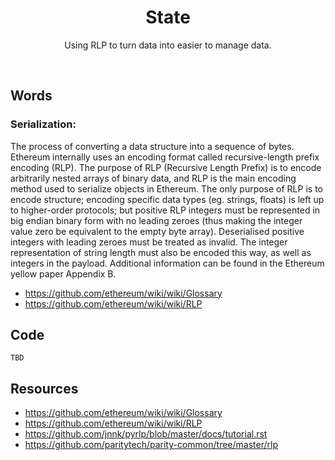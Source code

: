 <div align="center">
    <h1 align="center">
        State
    </h1>
    <p align="center">
        Using RLP to turn data into easier to manage data.
    </p>
</div>
<br>

## Words

### Serialization:
The process of converting a data structure into a sequence of bytes. Ethereum internally uses an encoding format called recursive-length prefix encoding (RLP). The purpose of RLP (Recursive Length Prefix) is to encode arbitrarily nested arrays of binary data, and RLP is the main encoding method used to serialize objects in Ethereum. The only purpose of RLP is to encode structure; encoding specific data types (eg. strings, floats) is left up to higher-order protocols; but positive RLP integers must be represented in big endian binary form with no leading zeroes (thus making the integer value zero be equivalent to the empty byte array). Deserialised positive integers with leading zeroes must be treated as invalid. The integer representation of string length must also be encoded this way, as well as integers in the payload. Additional information can be found in the Ethereum yellow paper Appendix B.
- https://github.com/ethereum/wiki/wiki/Glossary
- https://github.com/ethereum/wiki/wiki/RLP


## Code
```rust, ignore
TBD
```


## Resources
- https://github.com/ethereum/wiki/wiki/Glossary
- https://github.com/ethereum/wiki/wiki/RLP
- https://github.com/jnnk/pyrlp/blob/master/docs/tutorial.rst
- https://github.com/paritytech/parity-common/tree/master/rlp
